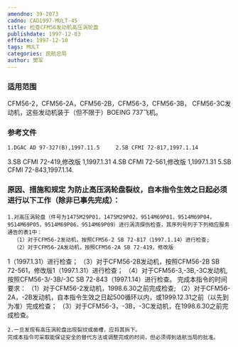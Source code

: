 ```yaml
---
amendno: 39-2073
cadno: CAD1997-MULT-45
title: 检查CFM56发动机高压涡轮盘
publishdate: 1997-12-03
effdate: 1997-12-10
tags: MULT
categories: 民航总局
author: 樊军
---
```


### 适用范围 
CFM56-2，CFM56-2A，CFM56-2B，CFM56-3，CFM56-3B， CFM56-3C发动机，这些发动机装于（但不限于）BOEING 737飞机。

### 参考文件
    1.DGAC AD 97-327(B),1997.11.5     2.SB CFMI 72-817,1997.1.14 
3.SB 
CFMI 72-419,修改版 1,1997.1.31 
4.SB 
CFMI 72-561,修改版 1,1997.1.31     5.SB CFMI 72-843,1997.1.14. 


### 原因、措施和规定 为防止高压涡轮盘裂纹，自本指令生效之日起必须进行以下工作（除非已事先完成）： 
    1.对高压涡轮盘（件号为1475M29P01，1475M29P02，9514M69P01，9514M69P04，9514M69P05，9514M69P06，9514M69P09）进行涡流探伤检查，其序列号列于下列相应服务通告的表1中： 
      （1）对于CFM56-2发动机，按照CFM56-2 SB 72-817（1997.1.14）进行检查; 
      （2）对于CFM56-2A发动机，按照CFM56-2A SB 72-419，修改版
       
1（1997.1.31）进行检查； 
      （3）对于CFM56-2B发动机，按照CFM56-2B SB 72-561，修改版1（1997.1.31）进行检查； 
      （4）对于CFM56-3,-3B,-3C发动机,按照CFM56-3/-3B/-3C SB 
72-843（1997.1.14）进行检查。     完成本指令的时间要求： 
      （1）对于CFM56-2发动机，1998.6.30之前完成检查; 
      （2）对于CFM56-2A，-2B发动机，自本指令生效之日起500循环以内，或1999.12.31之前（以先到为准）完成检查； 
      （3）对于CFM56-3，-3B，-3C发动机，在1998.6.30之前完成检查。 

    2.一旦发现有高压涡轮盘出现裂纹或凿槽，应将其拆下。 
    完成本指令可采取能保证安全的替代方法或调整完成的时间，但必须得到适航当局的批准。
